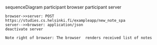 sequenceDiagram
    participant browser
    participant server

    browser->>server: POST https://studies.cs.helsinki.fi/exampleapp/new_note_spa
    server-->>browser: application/json
    deactivate server
    
    Note right of browser: The browser  renders received list of notes